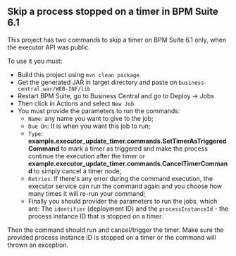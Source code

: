 Skip a process stopped on a timer in BPM Suite 6.1
--
This project has two commands to skip a timer on BPM Suite 6.1 only, when the executor API was public.

To use it you must:    
* Build this project using `mvn clean package`* Get the generated JAR in target directory and paste on `business-central.war/WEB-INF/lib`* Restart BPM Suite, go to Business Central and go to Deploy -> Jobs* Then click in Actions and select `New Job`* You must provide the parameters to run the commands:     - `Name`: any name you want to give to the job;    - `Due On`: It is when you want this job to run;    
    - `Type`: **example.executor_update_timer.commands.SetTimerAsTriggeredCommand** to mark a timer as triggered and make the process continue the execution after the timer or **example.executor_update_timer.commands.CancelTimerCommand** to simply cancel a timer node;    - `Retries`: If there's any error during the command execution, the executor service can run the command again and you choose how many times it will re-run your command;    - Finally you should provider the parameters to run the jobs, which are: The `identifier` (deployment ID) and the `processInstanceId` - the process instance ID that is stopped on a timer.    
Then the command should run and cancel/trigger the timer. Make sure the provided process instance ID is stopped on a timer or the command will thrown an exception.
